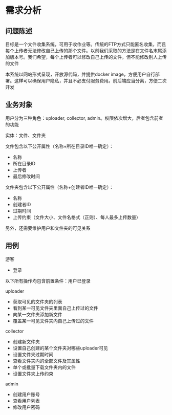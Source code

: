 # 需求分析

## 问题陈述
目标是一个文件收集系统，可用于收作业等。传统的FTP方式只能匿名收集，而且每个上传者无法修改自己上传的那个文件。以前我们采取的方法是在文件名末尾添加版本号。我们希望，每个上传者可以修改自己上传的文件，但不能修改别人上传的文件

本系统以网站形式呈现，开放源代码，并提供docker image，方便用户自行部署。这样可以确保用户隐私，并且不必支付服务费用。前后端应当分离，方便二次开发

## 业务对象
用户分为三种角色：uploader, collector, admin。权限依次增大，后者包含前者的功能

实体：文件、文件夹

文件包含以下公开属性（名称+所在目录ID唯一确定）：
- 名称
- 所在目录ID
- 上传者
- 最后修改时间

文件夹包含以下公开属性（名称+创建者ID唯一确定）：
- 名称
- 创建者ID
- 过期时间
- 上传约束（文件大小、文件名格式（正则）、每人最多上传数量）

另外，还需要维护用户和文件夹的可见关系

## 用例

游客
- 登录

以下所有操作均包含前置条件：用户已登录

uploader
- 获取可见的文件夹的列表
- 看到某一可见文件夹里面自己上传过的文件
- 向某一文件夹添加新文件
- 覆盖某一可见文件夹内自己上传过的文件

collector
- 创建新文件夹
- 设置自己创建的某个文件夹对哪些uploader可见
- 设置文件夹过期时间
- 查看文件夹内的全部文件及其属性
- 单个或批量下载文件夹内的文件
- 设置文件夹上传约束

admin
- 创建用户账号
- 查看用户列表
- 修改用户密码
